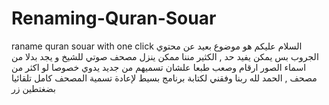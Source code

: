 # Renaming-Quran-Souar
raname quran souar with one click 
السلام عليكم 
هو موضوع بعيد عن محتوي الجروب بس يمكن يفيد حد , الكثير مننا ممكن ينزل مصحف صوتي للشيخ و يجد بدلا من اسماء الصور ارقام وصعب طبعا علشان تسميهم من جديد يدوي خصوصا لو اكثر من مصحف , الحمد لله ربنا وفقني لكتابة برنامج بسيط لإعادة تسمية المصحف كامل تلقائيا بضغتطين زر 
